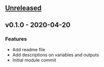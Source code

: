 <a name="unreleased"></a>
## [Unreleased]


<a name="v0.1.0"></a>
## v0.1.0 - 2020-04-20
### Features
- Add readme file
- Add descriptions on variables and outputs
- Initial module commit


[Unreleased]: https://github.com/angelabad/terraform-aws-vpc-dns-forwarder/compare/v0.1.0...HEAD
